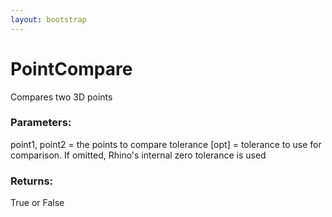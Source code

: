 ```yaml
---
layout: bootstrap
---
```


# PointCompare

Compares two 3D points
        

### Parameters:

point1, point2 = the points to compare
tolerance [opt] = tolerance to use for comparison. If omitted,
  Rhino's internal zero tolerance is used
        

### Returns:


True or False
        
